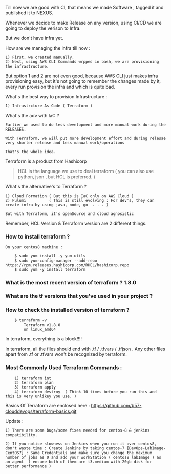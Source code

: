 Till now we are good with CI, that means we made Software , tagged it and published it to NEXUS.

Whenever we decide to make Release on any version, using CI/CD we are going to deploy the verison to Infra.

But we don't have infra yet.

How are we managing the infra till now :

    1) First, we created manually.
    2) Next, using AWS CLI Commands wrpped in bash, we are provisioning the infrastructure.

But option 1 and 2 are not even good, because AWS CLI just makes infra provisioning easy, but it's not going to remember the changes made by it, every run provision the infra and which is quite bad.

What's the best way to provision Infrastructure : 

    1) Infrastrcture As Code ( Terraform )

What's the adv with IaC  ?

```
Earlier we used to do less development and more manual work during the RELEASES.

With Terraform, we will put more development effort and during relesae very shorter release and less manual work/operations

That's the whole idea.

```

Terraform is a product from Hashicorp 
> HCL is the language we use to deal terraform ( you can also use python, json , but HCL is preferred. )


What's the alternative's to Terraform ?

    1) Cloud Formation ( But this is IaC only on AWS Cloud )
    2) Pulumi          ( This is still evolving : For dev's, they can create infra by using java, node, go  . . . )

    But with Terraform, it's openSource and cloud agnosistic

Remember, HCL Version & Terraform version are 2 different things.

### How to install terraform ?

```
On your centos8 machine :

    $ sudo yum install -y yum-utils
    $ sudo yum-config-manager --add-repo https://rpm.releases.hashicorp.com/RHEL/hashicorp.repo
    $ sudo yum -y install terraform
```

### What is the most recent version of terraform ?  1.8.0
### What are the tf versions that you've used in your project ?


### How to check the installed version of terraform ?

```
    $ terraform -v
        Terraform v1.8.0
        on linux_amd64
```

In terraform, everything is a block!!!!

In terraform, all the files should end with .tf / .tfvars / .tfjson . Any other files apart from .tf or .tfvars won't be recognized by terraform.


### Most Commonly Used Terraform Commands :

```
    1) terraform int
    2) terraform plan
    3) terraform apply 
    4) terraform destroy  ( Think 10 times before you run this and this is very unlikey you use. )
```

Basics Of Terraform are enclosed here : https://github.com/b57-clouddevops/terraform-basics.git

Update : 

    1) There are some bugs/some fixes needed for centos-8 & jenkins compatibility.

    2) If you notice slowness on Jenkins when you run it over centos8, don't waste time : Create Jenkins by taking centos-7 [DevOps-LabImage-CentOS7] : Same Credentials and make sure you change the maximum number of jobs as 0 and add your workStation ( centos8 labImage ) as an agent  ( ensure both of them are t3.medium with 20gb disk for better performance )